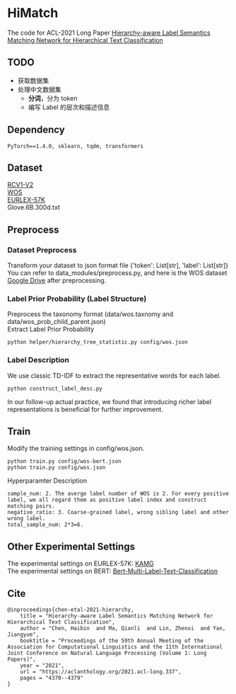 # HiMatch  
The code for ACL-2021 Long Paper [Hierarchy-aware Label Semantics Matching Network for Hierarchical Text Classification](https://aclanthology.org/2021.acl-long.337)  

## TODO

- 获取数据集
- 处理中文数据集
  - **分词**，分为 token 
  - 编写 Label 的层次和描述信息

## Dependency  
```
PyTorch==1.4.0, sklearn, tqdm, transformers  
```

## Dataset  
[RCV1-V2](http://www.ai.mit.edu/projects/jmlr/papers/volume5/lewis04a/lyrl2004_rcv1v2_README.htm)  
[WOS](https://github.com/kk7nc/HDLTex)  
[EURLEX-57K](https://github.com/iliaschalkidis/lmtc-eurlex57k)  
Glove.6B.300d.txt  

## Preprocess  
### Dataset Preprocess  
Transform your dataset to json format file {'token': List[str], 'label': List[str]}  
You can refer to data_modules/preprocess.py, and here is the WOS dataset [Google Drive](https://drive.google.com/file/d/1rOhTmMf6bgDOwLmAhIDdJwljgmuA0Tu0/view?usp=sharing) after preprocessing.  

### Label Prior Probability (Label Structure)  
Preprocess the taxonomy format (data/wos.taxnomy and data/wos_prob_child_parent.json)  
Extract Label Prior Probability  
```
python helper/hierarchy_tree_statistic.py config/wos.json  
```

### Label Description  
We use classic TD-IDF to extract the representative words for each label.  
```
python construct_label_desc.py  
```
In our follow-up actual practice, we found that introducing richer label representations is beneficial for further improvement.  

## Train  
Modify the training settings in config/wos.json.
```
python train.py config/wos-bert.json  
python train.py config/wos.json  
```
Hyperparamter Description  
```
sample_num: 2. The averge label number of WOS is 2. For every positive label, we all regard them as positive label index and construct matching pairs.  
negative_ratio: 3. Coarse-grained label, wrong sibling label and other wrong label.  
total_sample_num: 2*3=6.  
```

## Other Experimental Settings  
The experimental settings on EURLEX-57K: [KAMG](https://github.com/MemoriesJ/KAMG)  
The experimental settings on BERT: [Bert-Multi-Label-Text-Classification](https://github.com/lonePatient/Bert-Multi-Label-Text-Classification)  

## Cite  
```
@inproceedings{chen-etal-2021-hierarchy,
    title = "Hierarchy-aware Label Semantics Matching Network for Hierarchical Text Classification",
    author = "Chen, Haibin  and Ma, Qianli  and Lin, Zhenxi  and Yan, Jiangyue",
    booktitle = "Proceedings of the 59th Annual Meeting of the Association for Computational Linguistics and the 11th International Joint Conference on Natural Language Processing (Volume 1: Long Papers)",
    year = "2021",
    url = "https://aclanthology.org/2021.acl-long.337",
    pages = "4370--4379"
}
```